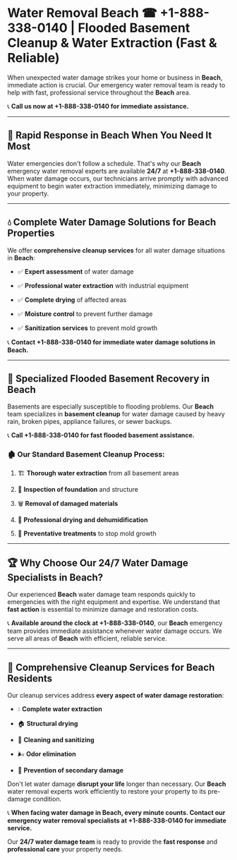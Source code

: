 # Water Removal Beach ☎ +1-888-338-0140 | Flooded Basement Cleanup & Water Extraction (Fast & Reliable)

When unexpected water damage strikes your home or business in **Beach**, immediate action is crucial. Our emergency water removal team is ready to help with fast, professional service throughout the **Beach** area. 

📞 **Call us now at +1-888-338-0140 for immediate assistance.**
---
## 🚀 Rapid Response in Beach When You Need It Most
Water emergencies don't follow a schedule. That's why our **Beach** emergency water removal experts are available **24/7** at **+1-888-338-0140**. When water damage occurs, our technicians arrive promptly with advanced equipment to begin water extraction immediately, minimizing damage to your property.
---
## 💧 Complete Water Damage Solutions for Beach Properties
We offer **comprehensive cleanup services** for all water damage situations in **Beach**:
- ✅ **Expert assessment** of water damage  
- ✅ **Professional water extraction** with industrial equipment  
- ✅ **Complete drying** of affected areas  
- ✅ **Moisture control** to prevent further damage  
- ✅ **Sanitization services** to prevent mold growth  
📞 **Contact +1-888-338-0140 for immediate water damage solutions in Beach.**
---
## 🌊 Specialized Flooded Basement Recovery in Beach
Basements are especially susceptible to flooding problems. Our **Beach** team specializes in **basement cleanup** for water damage caused by heavy rain, broken pipes, appliance failures, or sewer backups. 
📞 **Call +1-888-338-0140 for fast flooded basement assistance.**
### 🏚️ Our Standard Basement Cleanup Process:
1. 🏗️ **Thorough water extraction** from all basement areas  
2. 🔎 **Inspection of foundation** and structure  
3. 🗑️ **Removal of damaged materials**  
4. 💨 **Professional drying and dehumidification**  
5. 🚫 **Preventative treatments** to stop mold growth  
---
## 🏆 Why Choose Our 24/7 Water Damage Specialists in Beach?
Our experienced **Beach** water damage team responds quickly to emergencies with the right equipment and expertise. We understand that **fast action** is essential to minimize damage and restoration costs.
📞 **Available around the clock at +1-888-338-0140**, our **Beach** emergency team provides immediate assistance whenever water damage occurs. We serve all areas of **Beach** with efficient, reliable service.
---
## 🧹 Comprehensive Cleanup Services for Beach Residents
Our cleanup services address **every aspect of water damage restoration**:
- 💧 **Complete water extraction**  
- 🏠 **Structural drying**  
- 🧼 **Cleaning and sanitizing**  
- 🌬️ **Odor elimination**  
- 🚫 **Prevention of secondary damage**  
Don't let water damage **disrupt your life** longer than necessary. Our **Beach** water removal experts work efficiently to restore your property to its pre-damage condition.
📞 **When facing water damage in Beach, every minute counts. Contact our emergency water removal specialists at +1-888-338-0140 for immediate service.**
Our **24/7 water damage team** is ready to provide the **fast response** and **professional care** your property needs.

